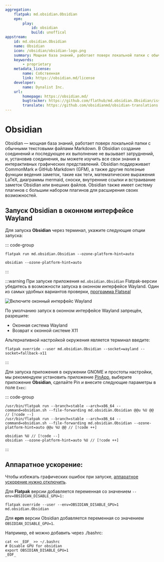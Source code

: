 ```yaml
---
aggregation:
    flatpak: md.obsidian.Obsidian
    epm:
        play:
            id: obsidian
            build: unoffical
appstream:
    id: md.obsidian.Obsidian
    name: Obsidian
    icon: /obsidian/obsidian-logo.png
    summary: Мощная база знаний, работает поверх локальной папки с обычными текстовыми файлами Markdown.
    keywords:
        - proprietary
    metadata_license:
        name: Собственная
        link: https://obsidian.md/license
    developer:
        name: Dynalist Inc.
    url:
        homepage: https://obsidian.md/
        bugtracker: https://github.com/flathub/md.obsidian.Obsidian/issues
        translate: https://github.com/obsidianmd/obsidian-translations
---
```


# Obsidian

Obsidian — мощная база знаний, работает поверх локальной папки с обычными текстовыми файлами Markdown. В Obsidian создание соединений и последующее их выполнение не вызывает затруднений, и, установив соединения, вы можете изучить все свои знания в интерактивных графических представлений. Obsidian поддерживает CommonMark и GitHub Markdown (GFM), а также другие полезные функции ведения заметок, такие как теги, математические выражения LaTeX, диаграммы mermaid, сноски, внутренние ссылки и встраивание заметок Obsidian или внешних файлов. Obsidian также имеет систему плагинов с большим набором плагинов для расширения своих возможностей.

<!--@include: @apps/_parts/install/content-flatpak.md-->
<!--@include: @apps/_parts/install/content-epm-play.md-->

## Запуск Obsidian в оконном интерфейсе Wayland

Для запуска **Obsidian** через терминал, укажите следующие опции запуска:

::: code-group

```shell[flatpak]
flatpak run md.obsidian.Obsidian --ozone-platform-hint=auto
```

```shell[epm play]
obsidian --ozone-platform-hint=auto
```
:::

:::warning
При запуске приложения `md.obsidian.Obsidian` Flatpak-версии убедитесь в возможности запуска в оконном интерфейсе Wayland. Один из самых удобных вариантов проверки, [программа Flatseal](/flatseal)

![Включите оконный интерфейс Wayland](/obsidian/obsidian-1.png)

По умолчанию запуск в оконном интерфейсе Wayland запрещён, разрешите:

- Оконная система Wayland
- Возврат к оконной системе X11

Альтернативной настройкой окружения является терминал введите:

```shell
flatpak override --user md.obsidian.Obsidian --socket=wayland --socket=fallback-x11
```
:::

Для запуска приложения в окружении GNOME и простоты настройки, мы рекомендуем установить приложение [PinApp](/pin-app), выберите приложение **Obsidian**, сделайте Pin и внесите следующие параметры в поле `Exec`:

::: code-group

```shell[flatpak]
/usr/bin/flatpak run --branch=stable --arch=x86_64 --command=obsidian.sh --file-forwarding md.obsidian.Obsidian @@u %U @@ // [!code --]
/usr/bin/flatpak run --branch=stable --arch=x86_64 --command=obsidian.sh --file-forwarding md.obsidian.Obsidian --ozone-platform-hint=auto @@u %U @@ // [!code ++]
```

```shell[epm play]
obsidian %U // [!code --]
obsidian --ozone-platform-hint=auto %U // [!code ++]
```
:::

## Аппаратное ускорение:
Чтобы избежать графических ошибок при запуске, [аппаратное ускорение нужно отключить](https://github.com/flathub/md.obsidian.Obsidian?tab=readme-ov-file#gpu-acceleration).

Для **Flatpak** версии добавляется переменная со значением `--env=OBSIDIAN_DISABLE_GPU=1:`
```shell
flatpak override --user --env=OBSIDIAN_DISABLE_GPU=1 md.obsidian.Obsidian
```

Для **epm** версии Obsidian добавляется переменная со значением `OBSIDIAN_DISABLE_GPU=1`.

Например, её можно добавить через ./bashrc:

```shell
cat << _EOF_ >> ~/.bashrc
# Disable GPU for obsidian
export OBSIDIAN_DISABLE_GPU=1
_EOF_
```
